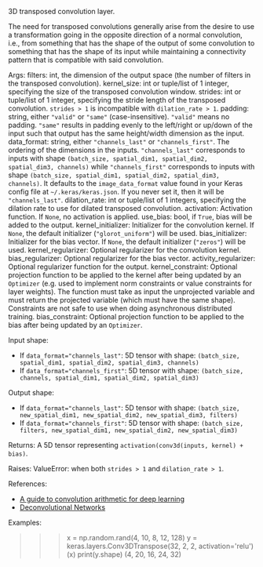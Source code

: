 3D transposed convolution layer.

The need for transposed convolutions generally arise from the desire to use
a transformation going in the opposite direction of a normal convolution,
i.e., from something that has the shape of the output of some convolution
to something that has the shape of its input while maintaining a
connectivity pattern that is compatible with said convolution.

Args:
    filters: int, the dimension of the output space (the number of filters
        in the transposed convolution).
    kernel_size: int or tuple/list of 1 integer, specifying the size of the
        transposed convolution window.
    strides: int or tuple/list of 1 integer, specifying the stride length
        of the transposed convolution. `strides > 1` is incompatible with
        `dilation_rate > 1`.
    padding: string, either `"valid"` or `"same"` (case-insensitive).
        `"valid"` means no padding. `"same"` results in padding evenly to
        the left/right or up/down of the input such that output has the same
        height/width dimension as the input.
    data_format: string, either `"channels_last"` or `"channels_first"`.
        The ordering of the dimensions in the inputs. `"channels_last"`
        corresponds to inputs with shape
        `(batch_size, spatial_dim1, spatial_dim2, spatial_dim3, channels)`
        while `"channels_first"` corresponds to inputs with shape
        `(batch_size, spatial_dim1, spatial_dim2, spatial_dim3, channels)`.
        It defaults to the `image_data_format` value found in your Keras
        config file at `~/.keras/keras.json`. If you never set it, then it
        will be `"channels_last"`.
    dilation_rate: int or tuple/list of 1 integers, specifying the dilation
        rate to use for dilated transposed convolution.
    activation: Activation function. If `None`, no activation is applied.
    use_bias: bool, if `True`, bias will be added to the output.
    kernel_initializer: Initializer for the convolution kernel. If `None`,
        the default initializer (`"glorot_uniform"`) will be used.
    bias_initializer: Initializer for the bias vector. If `None`, the
        default initializer (`"zeros"`) will be used.
    kernel_regularizer: Optional regularizer for the convolution kernel.
    bias_regularizer: Optional regularizer for the bias vector.
    activity_regularizer: Optional regularizer function for the output.
    kernel_constraint: Optional projection function to be applied to the
        kernel after being updated by an `Optimizer` (e.g. used to implement
        norm constraints or value constraints for layer weights). The
        function must take as input the unprojected variable and must return
        the projected variable (which must have the same shape). Constraints
        are not safe to use when doing asynchronous distributed training.
    bias_constraint: Optional projection function to be applied to the
        bias after being updated by an `Optimizer`.

Input shape:
- If `data_format="channels_last"`:
    5D tensor with shape:
    `(batch_size, spatial_dim1, spatial_dim2, spatial_dim3, channels)`
- If `data_format="channels_first"`:
    5D tensor with shape:
    `(batch_size, channels, spatial_dim1, spatial_dim2, spatial_dim3)`

Output shape:
- If `data_format="channels_last"`:
    5D tensor with shape:
    `(batch_size, new_spatial_dim1, new_spatial_dim2, new_spatial_dim3,
    filters)`
- If `data_format="channels_first"`:
    5D tensor with shape:
    `(batch_size, filters, new_spatial_dim1, new_spatial_dim2,
    new_spatial_dim3)`

Returns:
    A 5D tensor representing `activation(conv3d(inputs, kernel) + bias)`.

Raises:
    ValueError: when both `strides > 1` and `dilation_rate > 1`.

References:
- [A guide to convolution arithmetic for deep learning](
    https://arxiv.org/abs/1603.07285v1)
- [Deconvolutional Networks](
    https://www.matthewzeiler.com/mattzeiler/deconvolutionalnetworks.pdf)

Examples:

>>> x = np.random.rand(4, 10, 8, 12, 128)
>>> y = keras.layers.Conv3DTranspose(32, 2, 2, activation='relu')(x)
>>> print(y.shape)
(4, 20, 16, 24, 32)
